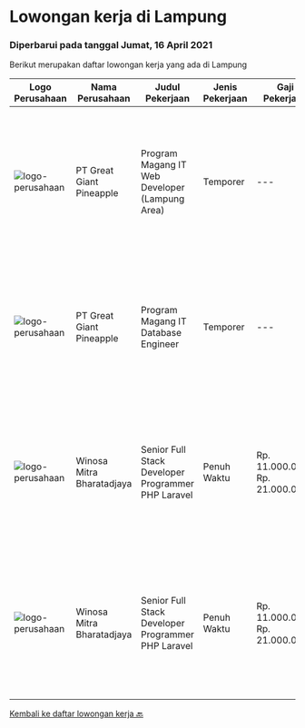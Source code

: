 
  # Lowongan kerja di Lampung

  ### Diperbarui pada tanggal Jumat, 16 April 2021

  Berikut merupakan daftar lowongan kerja yang ada di Lampung

  |Logo Perusahaan | Nama Perusahaan | Judul Pekerjaan | Jenis Pekerjaan | Gaji Pekerjaan | Lokasi | Deskripsi | Tanggal diunggah | Pranala |
  | -------------- | --------------- | --------------- | --------- | --------- | -------------- | ------- | ----------- | ----------- |
  |![logo-perusahaan](https://image-service-cdn.seek.com.au/a9cfbe111d354fb1258d78b83041fd927add45ba/ee4dce1061f3f616224767ad58cb2fc751b8d2dc)|PT Great Giant Pineapple|Program Magang IT Web Developer (Lampung Area)|Temporer|---|Lampung|Role and Responsibility : Perform software development tasks and assist in the design and architecture of software applications individually or as a...|Jumat, 09 April 2021|https://www.jobstreet.co.id/id/job/program-magang-it-web-developer-lampung-area-3502567?token=0~8fee909b-164f-4d48-82f2-80b4611c895a&sectionRank=1&jobId=jobstreet-id-job-3502567|
|![logo-perusahaan](https://image-service-cdn.seek.com.au/ef9da08572754cca2d70c4eac0394822aadab907/ee4dce1061f3f616224767ad58cb2fc751b8d2dc)|PT Great Giant Pineapple|Program Magang IT Database Engineer|Temporer|---|Lampung|Requirement : Knowledgeable in SQL Server Analysis, SQL Server Integration, SQL Server Reporting, and SQL Server Configuration Knowledgeable with SAP...|Kamis, 08 April 2021|https://www.jobstreet.co.id/id/job/program-magang-it-database-engineer-3493859?token=0~8fee909b-164f-4d48-82f2-80b4611c895a&sectionRank=2&jobId=jobstreet-id-job-3493859|
|![logo-perusahaan](https://image-service-cdn.seek.com.au/cd823704551af28e73a2059691a6e200c86b8a5f/ee4dce1061f3f616224767ad58cb2fc751b8d2dc)|Winosa Mitra Bharatadjaya|Senior Full Stack Developer Programmer PHP Laravel|Penuh Waktu|Rp. 11.000.000-Rp. 21.000.000|Lampung|Our office is based in Bandar Lampung and candidates are expected to move to Bandar Lampung. Successful candidates: Have at least 5 years of...|Senin, 12 April 2021|https://www.jobstreet.co.id/id/job/senior-full-stack-developer-programmer-php-laravel-3504145?token=0~8fee909b-164f-4d48-82f2-80b4611c895a&sectionRank=3&jobId=jobstreet-id-job-3504145|
|![logo-perusahaan](https://image-service-cdn.seek.com.au/cd823704551af28e73a2059691a6e200c86b8a5f/ee4dce1061f3f616224767ad58cb2fc751b8d2dc)|Winosa Mitra Bharatadjaya|Senior Full Stack Developer Programmer PHP Laravel|Penuh Waktu|Rp. 11.000.000-Rp. 21.000.000|Lampung|Our office is based in Bandar Lampung. Candidates are expected to work onsite in Bandar Lampung however working remotely is possible as...|Senin, 05 April 2021|https://www.jobstreet.co.id/id/job/senior-full-stack-developer-programmer-php-laravel-3497570?token=0~8fee909b-164f-4d48-82f2-80b4611c895a&sectionRank=4&jobId=jobstreet-id-job-3497570|


  [Kembali ke daftar lowongan kerja 🔙](../README.md#daftar-lowongan-kerja)
  